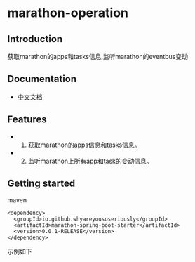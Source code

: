 # marathon-operation

## Introduction
获取marathon的apps和tasks信息,监听marathon的eventbus变动

## Documentation
- [中文文档](http://wwww.xuewuzhijing9981.top/marathon-spring-boot-starter)

## Features
- 1. 获取marathon的apps信息和tasks信息。
- 2. 监听marathon上所有app和task的变动信息。

## Getting started
maven
```
<dependency>
  <groupId>io.github.whyareyousoseriously</groupId>
  <artifactId>marathon-spring-boot-starter</artifactId>
  <version>0.0.1-RELEASE</version>
</dependency>
```
示例如下
```

